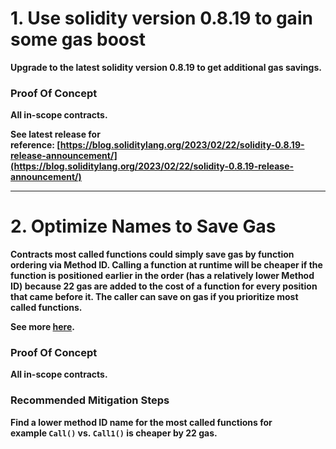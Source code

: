 # 1. **Use solidity version 0.8.19 to gain some gas boost**

**Upgrade to the latest solidity version 0.8.19 to get additional gas savings.**

### **Proof Of Concept**

**All in-scope contracts.**

**See latest release for reference: [https://blog.soliditylang.org/2023/02/22/solidity-0.8.19-release-announcement/](https://blog.soliditylang.org/2023/02/22/solidity-0.8.19-release-announcement/)**

---

# 2. Optimize Names to Save Gas

**Contracts most called functions could simply save gas by function ordering via Method ID. Calling a function at runtime will be cheaper if the function is positioned earlier in the order (has a relatively lower Method ID) because 22 gas are added to the cost of a function for every position that came before it. The caller can save on gas if you prioritize most called functions.**

**See more [here](https://medium.com/joyso/solidity-how-does-function-name-affect-gas-consumption-in-smart-contract-47d270d8ac92).**

### **Proof Of Concept**

**All in-scope contracts.**

### **Recommended Mitigation Steps**

**Find a lower method ID name for the most called functions for example `Call()` vs. `Call1()` is cheaper by 22 gas.**